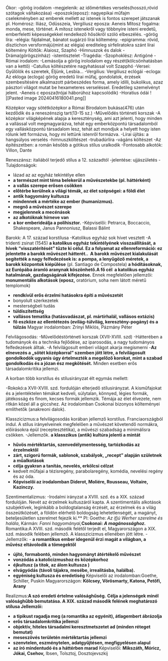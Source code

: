 
Ókor:
	-görög irodalom
		-megjelenik: az időmértékes verselés(hosszó,rövid szótagok váltakozása)
		-eposzok(eposz): nagyepikai műfajm cselekményben az emberek mellett az istenek is fontos szerepet játszanak pl. Homérosz: Iliász, Odüsszeia, Vergiliusz eposza: Aeneis
	Mítosz fogalma: monda, mese, történet. A mítosz istenekről vagy többnyire isteni eredetű, emberfeletti képességekkel rendelkező hősökről szóló elbeszélés.
		-görög líra:
			-elégia: fájdalmat, bánatot sugárzó lírai költemény.
			-epigramma: rövid, disztichon versformájú(mint az elégia) erediteleg sírfeliratokra szánt lírai költemény
			Költők: Alaiosz, Szaphó
			-Himnuszok és dalok
			-Dráma(görögszínház)
				-istentisztelet
			-Tragédia:
				-Szophoklész: Antigóné
	-Római irodalom:
		-Lemásolja a görög irolodalom egy részét(kölcsönhatásban van a kettő)
		-Catullus költészetére nagyhatással volt Szapphó
			-Versei: Gyűlölök és szeretek, Éljünk, Lesbia...
		-Vergilius: Vergiliusz eclógái
			-ecloga: Az ekloga (ecloga) görög eredetű lírai műfaj, gondolatok, érzések szembesítésére alkalmazott párbeszédes forma, amely idilli, bukolikus, azaz pásztori világot mutat be hexameteres verseléssel. Eredetileg szemelvényt jelent.
		-Aeneis c eposza(trójai háborúhoz kapcsolódik)
		-Horatius ódái
	![[Pasted image 20240416180041.png]]


Középkor vagy sötétközépkor a Római Birodalom bukása(476) után kezdődik és a reneszénszig tart(13-15 sz.)
	-Művelődés történeti korszak
	-A középkor világképének alapja a kereszténység, ami azt jelenti, hogy minden a vallással volt megmagyarázva, tehát egy emberközpontú társadalomból egy vallásközpontú társadalom lesz, tehát azt mondjuk a helyett hogy isten rólunk lett formázva, hogy mi lettünk istenről formázva.
	-Lírai újítás: a hangsúlyos verselés
	-himnuszköltészet
	-trubadúrlíra
	-vágáns költészet
	-Az építészetben: a román később a gótikus stílus uralkodik
	-Fontosabb alkotók: Villon, Dante


Reneszánsz: italiából terjedő stílus a 12. századtól
-jelentése: ujjászületés
-Tulajdonságok:
- lázad az az egyház tekintélye ellen
- **a természet mint téma belekerül a művészetekbe (pl. háttérként)**
- **a vallás szerepe erősen csökken**
- **előtérbe kerülnek a világi témák, az élet szépségei: a földi élet**
- **antik hagyomány kultusza**
- **mindennek a mértéke az ember (humanizmus).**
- **megnő a művészet szerepe**
- **megjelennek a mecénások**
- **az alkotóknak hírneve van**
- **a kor emberideálja a polihisztor.**
-Képviselői: Petrarca, Boccaccio, Shakespeare, Janus Pannoniusz, Balassi Bálint



Barokk: A 17. század korstílusa
-Katolikus egyház sok hívet vesztett
-A tridenti zsinat (1545) **a katolikus egyház tekintélyének visszaállítását, a hívek “visszatérítését” tűzte ki célul. Ez a folyamat az ellenreformáció: ez jelentette a barokk művészet hátterét..  A barokk művészet kialakulását segítették a nagy felfedezések is: a pompa, a lenyűgöző méretek, a barokk központok kiépülése** (pl. Santiago de Compostela) **a hódításoknak, az Európába áramló aranynak köszönhető.A fő cél  a katolikus egyház hatalmának, gazdagságának kifejezése.** Ennek megfelelően jellemzői:
	**monumentális alkotások (eposz,** oratórium, soha nem látott méretű templomok)
- **rendkívül erős érzelmi hatásokra építi a művészetét**
- bonyolult szerkezetek
- mesterségbeli tudás
- **túldíszítettség**
- **vallásos tematika (hatásvadászat, pl. mártírhalál, vallásos extázis)**
- **fő eszköze az ellentétezés (evilág-túlvilág, keresztény-pogány) és a túlzás**
Magyar irodalomban: Zrínyi Miklós, Pázmány Péter


Felvilágosodás:
-Művelődéstörténeti korszak (XVII-XVIII. szd)
-Hátterében a tudományok és a technika fejlődése, az iparosodás, a nagy tudományos felfedezések álltak.
-A felvilágosult emberi világot akarja megismerni
-**Az elnevezés a „sötét középkorral” szemben jött létre, a felvilágosult gondolkodók ugyanis úgy értelmezték a megelőző korokat, mint a szabad gondolkodás és a józan ész megkötését.** Minden esetben erős társadalomkritika jellemzi.

A korban több korstílus és stílusirányzat élt egymás mellett:

-Rokokó:a XVII-XVIII. szd. fordulóján elterjedő stílusirányzat. A kisműfajokat és a jelentéktelen témákat kedveli, súlytalan, könnyed, légies formák, játékosság és finom, kecses formák jellemzik. Témája az élet élvezete, nem ritkán közel áll a giccshez. Az irodalomban Csokonai bizonyos költeményei említhetők (anakreoni dalok).

Klasszicizmus:a felvilágosodás korában jellemző korstílus. Franciaországból indul. A stílus irányelveinek megfelelően a művészet követendő normákra, előírásokra épül (receptesztétika), a művészi szabadság a minimálisra csökken.
	-Jellemzők.
	**a klasszikus (antik) kultúra jelenti a mintát**
- **hűvös mértéktartás, szenvedélymentesség, tartózkodás az érzelmektől**
- **zárt, szigorú formák, sablonok, szabályok, „recept” alapján születnek a műalkotások**
- **célja gyakran a tanítás, nevelés, erkölcsi célzat**
- kedvelt műfajai a tézisregény, parabolaregény, komédia, nevelési regény és az óda.
- **Képviselői az irodalomban Diderot, Moliére, Rousseau, Voltaire, Kazinczy.**


Szentimentalizmus:
	-Irodalmi irányzat a XVIII. szd. és a XIX. század fordulóján. Nevét az érzelmek kultuszáról kapta. A szentimentális alkotások szubjektívek, leginkább a boldogtalanság érzését, az érzelmek és a világ összeütközését, a földön elérhető boldogság lehetetlenségét, a magányt, beteljesületlen szerelmet fejezik ki.** Pl: Goethe: _Az ifjú Werher szerelme és halála_, Kármán: _Fanni hagyományai,_**Csokonai:** _**A magánossághoz.**_
Romantika:A XVIII. szd. második felétől terjedt el, Magyarországon a XIX. szd. második felében jellemző. A klasszicizmus ellenében jött létre.
-Jellemzők:
	- **a romantikus ember idegenül érzi magát a világban, a művész eltávolodik a tömegektől**
- **újító, formabontó, minden hagyományt átértékelő művészet**
- **vonzódás a katolicizmushoz és középkorhoz**
- **éjkultusz (a titok, az álom kultusza )**
- **elvágyódás (távoli tájakra, mesébe, irrealitásba, halálba).**
- **egyéniség kultusza és eredetiség**
Képviselői az irodalomban:Goethe, Schiller, Puskin
Magyarországon: **Kölcsey, Vörösmarty, Katona, Petőfi, Arany**

Realizmus:**A szó eredeti értelme valósághűség.** **Célja a jelenségek minél valósághűbb bemutatása. A XIX. század második felének meghatározó stílusa Jellemzői:**
- **a tipikust ragadja meg (a romantika az egyénit), átlagembert ábrázolja**
- **erős társadalomkritika jellemzi**
- **objektív, hiteles társadalmi keresztmetszetet ad (minden réteget bemutat)**
- **meseszövés területén mértéktartás jellemzi**
- **szenvtelen, eszménytelen, adatgyűjtésen, megfigyelésen alapul**
- **az író mindentudó és a háttérben marad**
Képviselői: **Mikszáth, Móricz, Jókai, Csehov,** Ibsen, Tolsztoj, Dosztojevszkij
